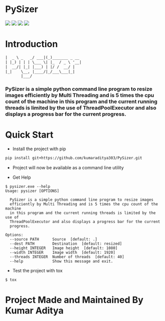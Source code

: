 # PySizer

![](https://travis-ci.com/kumaraditya303/PySizer.svg?token=Tp128txvcHsePdipY3xq&branch=master) ![](https://img.shields.io/codecov/c/github/kumaraditya303/PySizer?style=flat-square) ![](https://img.shields.io/pypi/pyversions/PySizer?style=flat-square) ![](https://img.shields.io/pypi/dm/PySizer)

# Introduction

```txt  ____        ____  _              
|  _ \ _   _/ ___|(_)_______ _ __ 
| |_) | | | \___ \| |_  / _ \ '__|
|  __/| |_| |___) | |/ /  __/ |   
|_|    \__, |____/|_/___\___|_|   
       |___/                      
```

### PySizer is a simple python command line program to resize images efficiently by Multi Threading and is 5 times the cpu count of the machine in this program and the current running threads is limited by the use of ThreadPoolExecutor and also displays a progress bar for the current progress.

# Quick Start

- Install the project with pip

```bash
pip install git+https://github.com/kumaraditya303/PySizer.git
```

- Project will now be available as a command line utility

- Get Help

```text
$ pysizer.exe --help
Usage: pysizer [OPTIONS]

  PySizer is a simple python command line program to resize images
  efficiently by Multi Threading and is 5 times the cpu count of the machine
  in this program and the current running threads is limited by the use of
  ThreadPoolExecutor and also displays a progress bar for the current
  progress.

Options:
  --source PATH      Source  [default: .]
  --dest PATH        Destination  [default: resized]
  --height INTEGER   Image height  [default: 1080]
  --width INTEGER    Image width  [default: 1920]
  --threads INTEGER  Number of threads  [default: 40]
  --help             Show this message and exit.
```

- Test the project with tox

```sh
$ tox
```

# Project Made and Maintained By Kumar Aditya
